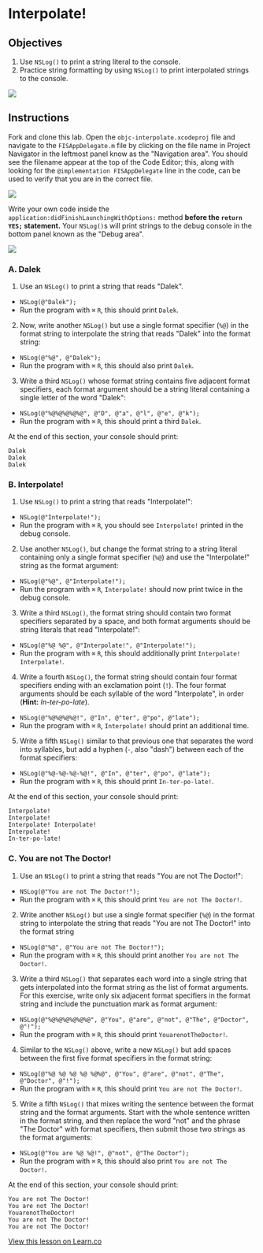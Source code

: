 # Interpolate!

## Objectives

1. Use `NSLog()` to print a string literal to the console.
2. Practice string formatting by using `NSLog()` to print interpolated strings to the console.

![](https://curriculum-content.s3.amazonaws.com/ios/ios-objc-fundamentals-unit/dalek_interpolate.jpg)

## Instructions

Fork and clone this lab. Open the `objc-interpolate.xcodeproj` file and navigate to the `FISAppDelegate.m` file by clicking on the file name in Project Navigator in the leftmost panel know as the "Navigation area". You should see the filename appear at the top of the Code Editor; this, along with looking for the `@implementation FISAppDelegate` line in the code, can be used to verify that you are in the correct file.

![](https://curriculum-content.s3.amazonaws.com/ios/ios-objc-fundamentals-unit/interpolate_FISAppDelegate.png)

Write your own code inside the `application:didFinishLaunchingWithOptions:` method **before the `return YES;` statement.** Your `NSLog()`s will print strings to the debug console in the bottom panel known as the "Debug area".

![](https://curriculum-content.s3.amazonaws.com/ios/ios-objc-fundamentals-unit/interpolate_debug.png)


### A. Dalek

1. Use an `NSLog()` to print a string that reads "Dalek".
  * `NSLog(@"Dalek");`
  * Run the program with `⌘` `R`, this should print `Dalek`.
2. Now, write another `NSLog()` but use a single format specifier (`%@`) in the format string to interpolate the string that reads "Dalek" into the format string:
  * `NSLog(@"%@", @"Dalek");`
  * Run the program with `⌘` `R`, this should also print `Dalek`.
3. Write a third `NSLog()` whose format string contains five adjacent format specifiers, each format argument should be a string literal containing a single letter of the word "Dalek":
  * `NSLog(@"%@%@%@%@%@", @"D", @"a", @"l", @"e", @"k");`
  * Run the program with `⌘` `R`, this should print a third `Dalek`.

At the end of this section, your console should print:

```
Dalek
Dalek
Dalek
```

### B. Interpolate!

1. Use `NSLog()` to print a string that reads "Interpolate!":
  * `NSLog(@"Interpolate!");`
  * Run the program with `⌘` `R`, you should see `Interpolate!` printed in the debug console.
2. Use another `NSLog()`, but change the format string to a string literal containing only a single format specifier (`%@`) and use the "Interpolate!" string as the format argument:
  * `NSLog(@"%@", @"Interpolate!");`
  * Run the program with `⌘` `R`, `Interpolate!` should now print twice in the debug console.
3. Write a third `NSLog()`, the format string should contain two format specifiers separated by a space, and both format arguments should be string literals that read "Interpolate!":
  * `NSLog(@"%@ %@", @"Interpolate!", @"Interpolate!");`
  * Run the program with `⌘` `R`, this should additionally print `Interpolate! Interpolate!`.
4. Write a fourth `NSLog()`, the format string should contain four format specifiers ending with an exclamation point (`!`). The four format arguments should be each syllable of the word "Interpolate", in order (**Hint:** *In-ter-po-late*).
  * `NSLog(@"%@%@%@%@!", @"In", @"ter", @"po", @"late");`
  * Run the program with `⌘` `R`, `Interpolate!` should print an additional time.
5. Write a fifth `NSLog()` similar to that previous one that separates the word into syllables, but add a hyphen (`-`, also "dash") between each of the format specifiers:
  * `NSLog(@"%@-%@-%@-%@!", @"In", @"ter", @"po", @"late");`
  * Run the program with `⌘` `R`, this should print `In-ter-po-late!`.

At the end of this section, your console should print:

```
Interpolate!
Interpolate!
Interpolate! Interpolate!
Interpolate!
In-ter-po-late!
```

### C. You are not The Doctor!

1. Use an `NSLog()` to print a string that reads "You are not The Doctor!":
  * `NSLog(@"You are not The Doctor!");`
  * Run the program with `⌘` `R`, this should print `You are not The Doctor!`.
2. Write another `NSLog()` but use a single format specifier (`%@`) in the format string to interpolate the string that reads "You are not The Doctor!" into the format string
  * `NSLog(@"%@", @"You are not The Doctor!");`
  * Run the program with `⌘` `R`, this should print another `You are not The Doctor!`.
3. Write a third `NSLog()` that separates each word into a single string that gets interpolated into the format string as the list of format arguments. For this exercise, write only six adjacent format specifiers in the format string and include the punctuation mark as format argument:
  * `NSLog(@"%@%@%@%@%@%@", @"You", @"are", @"not", @"The", @"Doctor", @"!");`
  * Run the program with `⌘` `R`, this should print `YouarenotTheDoctor!`.
4. Similar to the `NSLog()` above, write a new `NSLog()` but add spaces between the first five format specifiers in the format string:
  * `NSLog(@"%@ %@ %@ %@ %@%@", @"You", @"are", @"not", @"The", @"Doctor", @"!");`
  * Run the program with `⌘` `R`, this should print `You are not The Doctor!`.
5. Write a fifth `NSLog()` that mixes writing the sentence between the format string and the format arguments. Start with the whole sentence written in the format string, and then replace the word "not" and the phrase "The Doctor" with format specifiers, then submit those two strings as the format arguments:
  * `NSLog(@"You are %@ %@!", @"not", @"The Doctor");`
  * Run the program with `⌘` `R`, this should also print `You are not The Doctor!`.

At the end of this section, your console should print:

```
You are not The Doctor!
You are not The Doctor!
YouarenotTheDoctor!
You are not The Doctor!
You are not The Doctor!
```
<a href='https://learn.co/lessons/objc-interpolate' data-visibility='hidden'>View this lesson on Learn.co</a>
